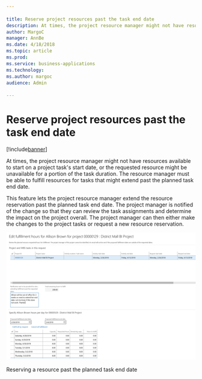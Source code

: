```yaml
---

title: Reserve project resources past the task end date
description: At times, the project resource manager might not have resources available to start on a project task's start date, or the requested resource might be unavailable for a portion of the task duration.
author: MargoC
manager: AnnBe
ms.date: 4/18/2018
ms.topic: article
ms.prod: 
ms.service: business-applications
ms.technology: 
ms.author: margoc
audience: Admin

---
```

#  Reserve project resources past the task end date




[!include[banner](../../../includes/banner.md)]

At times, the project resource manager might not have resources available to
start on a project task's start date, or the requested resource might be
unavailable for a portion of the task duration. The resource manager must be
able to fulfill resources for tasks that might extend past the planned task end
date.

This feature lets the project resource manager extend the resource reservation
past the planned task end date. The project manager is notified of the change so
that they can review the task assignments and determine the impact on the
project overall. The project manager can then either make the changes to the
project tasks or request a new resource reservation.

![A screenshot demonstrating reserving a resource past the planned task end date ](media/reserve-project-resources-past-task-end-date-1.png "A screenshot demonstrating reserving a resource past the planned task end date ")
<!-- FO_ReservePastTaskDate_A.png -->


Reserving a resource past the planned task end date
